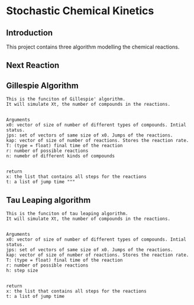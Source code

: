 # Stochastic Chemical Kinetics

## Introduction 
This project contains three algorithm modelling the chemical reactions.

## Next Reaction
    
## Gillespie Algorithm
    This is the funciton of Gillespie' algorithm. 
    It will simulate Xt, the number of compounds in the reactions. 
    
    
    Arguments
    x0: vector of size of number of different types of compounds. Intial status.
    jps: set of vectors of same size of x0. Jumps of the reactions. 
    kap: vector of size of number of reactions. Stores the reaction rate. 
    T: (type = float) final time of the reaction 
    r: number of possible reactions
    n: numebr of different kinds of compounds
    
    
    return
    x: the list that contains all steps for the reactions
    t: a list of jump time """


## Tau Leaping algorithm 
    This is the funciton of tau leaping algorithm. 
    It will simulate Xt, the number of compounds in the reactions. 
    
    
    Arguments
    x0: vector of size of number of different types of compounds. Intial status.
    jps: set of vectors of same size of x0. Jumps of the reactions. 
    kap: vector of size of number of reactions. Stores the reaction rate. 
    T: (type = float) final time of the reaction 
    r: number of possible reactions
    h: step size
    
    
    return
    x: the list that contains all steps for the reactions
    t: a list of jump time
